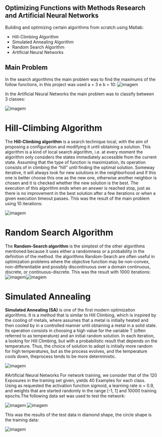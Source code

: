 ## Optimizing Functions with Methods Research and Artificial Neural Networks
Building and optimizing certain algorithms from scratch using Matlab: 
* Hill-Climbing Algorithm
* Simulated Annealing Algorithm
* Random Search Algorithm
* Artificial Neural Networks

## Main Problem 

In the search algorithms the main problem was to find the maximums of the follow functions, in this project was used a = 3 e b = 10:
![imagem](https://github.com/FranciscoDNConceicao/Optimizing-Functions-with-Methods-Research-and-Artificial-Neural-Networks/assets/123041029/f952255b-391e-4491-9054-b000a3d6f819)

In the Artificial Neural Networks the main problem was to classify between 3 classes:

![imagem](https://github.com/FranciscoDNConceicao/Optimizing-Functions-with-Methods-Research-and-Artificial-Neural-Networks/assets/123041029/7ff6f923-9111-4652-b776-416b9548cdf8)


# Hill-Climbing Algorithm

The **Hill-Climbing algorithm** is a search technique local, with the aim of proposing a configuration and modifying it until obtaining a solution. This algorithm is a kind of local search algorithm, i.e. at every moment the algorithm only considers the states immediately accessible from the current state. Assuming that the type of function is maximization, its operation consists of in climbing the “hill” until finding the optimal solution. Someway iterative, it will always look for new solutions in the neighborhood and if this one is better choose this one as the new one, otherwise another neighbor is chosen and it is checked whether the new solution is the best. The execution of this algorithm ends when an answer is reached stop, just as there is no improvement in the best solution after a few iterations or when a given execution timeout passes.
This was the result of the main problem using 10 iterations:

![imagem](https://github.com/FranciscoDNConceicao/Optimizing-Functions-with-Methods-Research-and-Artificial-Neural-Networks/assets/123041029/cf672f74-6838-4aae-ae3c-764c5fca3831)


# Random Search Algorithm
The **Random-Search algorithm** is the simplest of the other algorithms mentioned because it uses either a randomness or a probability in the definition of the method. the algorithms Random-Search are often useful in optimization problems where the objective function may be non-convex, non-differentiable and possibly discontinuous over a domain continuous, discrete, or continuous-discrete.
This was the result with 1000 iterations:
![imagem](https://github.com/FranciscoDNConceicao/Optimizing-Functions-with-Methods-Research-and-Artificial-Neural-Networks/assets/123041029/cc0c9998-6f5c-4436-9328-541db8b71b06)![imagem](https://github.com/FranciscoDNConceicao/Optimizing-Functions-with-Methods-Research-and-Artificial-Neural-Networks/assets/123041029/ce26bc32-74db-48a1-943e-49c500417600)

# Simulated Annealing
**Simulated Annealing (SA)** is one of the first modern optimization algorithms. It is a method that is similar to Hill Climbing, which is inspired by the cooling of metals, where assumes that a metal is initially heated and then cooled by in a controlled manner until obtaining a metal in a solid state. Its operation consists in choosing a high value for the variable T (often referred to as temperature) and an initial random solution. In each iteration, a looking for Hill Climbing, but with a probabilistic result that depends on the temperature. Thus, the choice of solution to adopt is initially more random for high temperatures, but as the process evolves, and the temperature cools down, theprocess tends to be more deterministic.

![imagem](https://github.com/FranciscoDNConceicao/Optimizing-Functions-with-Methods-Research-and-Artificial-Neural-Networks/assets/123041029/2b4d3163-fc92-40f8-9be5-01ad931a2cc0)

#Artificial Neural Networks
For network training, we consider that of the 120 Exposures in the training set given, yields 40 Examples for each class. Using as requested the activation function sigmoid, a learning rate α = 0.9, and weights that are started randomly in the range [-1, 1] and 10000 training epochs.The following data set was used to test the network:

![imagem](https://github.com/FranciscoDNConceicao/Optimizing-Functions-with-Methods-Research-and-Artificial-Neural-Networks/assets/123041029/4e14d0d6-94f2-4423-8bcf-a6d0b287f051)
![imagem](https://github.com/FranciscoDNConceicao/Optimizing-Functions-with-Methods-Research-and-Artificial-Neural-Networks/assets/123041029/b1fd6fc4-e82d-4f83-b1f1-f0b74fbf67ec)

This was the results of the test data in diamond shape, the circle shape is the training data:

![imagem](https://github.com/FranciscoDNConceicao/Optimizing-Functions-with-Methods-Research-and-Artificial-Neural-Networks/assets/123041029/334f3bab-ea3a-48eb-83dd-a0fa10b18d55)



